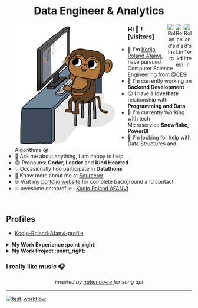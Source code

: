 <div align='center'><h1> Data Engineer & Analytics </h1></div>
<div align="center">
<a href="https://x.com/Roland_16_" target="_blank" rel="nofollow"><img align="right" alt="Roland's Twitter" width="22px" src="https://img.icons8.com/color/48/000000/twitter--v2.png" /></a><a href="https://www.linkedin.com/in/afanvi-kodjo-roland-607a3b224/" target="_blank" rel="nofollow"><img align="right" alt="Roland's Linkdein" width="22px" src="https://img.icons8.com/color/48/000000/linkedin-2--v2.png" /></a><a href="https://www.instagram.com/" target="_blank" rel="nofollow"><img align="right" alt="Roland's Insta" width="22px" src="https://img.icons8.com/fluency/48/twitterx--v1.png" /></a>
</div>

<img src='https://github.com/keshavsingh4522/keshavsingh4522/blob/master/Assets/Monkey_Kid_Coding.gif' align='left'>

### Hi  👋  ![visitors]
- :school: I'm [Kodjo Roland Afanvi](https://#), have pursued Computer Science Engineering from <a href="https://nancy.cesi.fr/">@CESI  </a>
- 🔭 I’m currently working on  **Backend Development** 
- :neutral_face: I have a **love/hate** relationship with **Programming and Data**
- 🌱 I’m currently Working with tech Microservice,**Snowflake,PowerBI**
- 🤔 I’m looking for help with Data Structures and Algorithms 😭
- 💬 Ask me about anything, I am happy to help
- 😄 Pronouns: **Coder, Leader** and **Kind Hearted**
- :bulb: Occasionally I do participate in **Datathons**
- 👨 Know more about me at [Sourcerer](https://#) 
- 🌐 Visit my [porfolio website](https://#) for complete background and contact.
- :boom: awesome octoprofile : [Kodjo Roland AFANVI](https://myoctoprofile.vercel.app/RolandAfanvi)
<!-- - ⚡ Languages: **Python3 | SQL | HTML | CSS |** -->

<br />

## Profiles
- [Kodjo-Roland-Afanvi-profile](https://##)

<!-- start work experience section -->
<details>
<summary><b> My Work Experience :point_right: </b></summary>
<table>
  <thead>
    <tr>
      <th>Company</th>
      <th>Position</th>
      <th>Roles & responsibilities</th>
      <th>Duration</th>
    </tr>
  </thead>
  <tbody>
    <tr>
      <td><b><a href="https://www.pamline.fr/saint-gobain-pam">Saint Gobain PAM Canalisation</a> </b></td>
      <td>Data & Analytics - IT </td>
      <td>(Power BI & Snowflake) Data analysis</td>
      <td>Sept 2025 - Present</td>
    </tr>
     <tr>
      <td><b><a href="https://www.datathon.fr/">Datathon IA4care</a> </b></td>
      <td>Data science</td>
      <td>Data engineering & Web Developer -</td>
      <td> April 05th 2024, - April 07th 2024</td>
    </tr>
    <tr>
      <td><b><a href="https://www.premista.fr/">PREMISTA GROUP</a> </b></td>
      <td>Data science- IT</td>
      <td>Data scientist</td>
      <td>October 2023 - August 2024</td>
    </tr>

  </tbody>
</table>
</details>
<!-- end work experience section -->

<!-- start work project section -->
<details>
<summary><b> My Work Project :point_right:</b></summary>
<table>
  <thead>
    <tr>
      <th>Project Name</th>
      <th>Skills used</th>
      <th>Description</th>
    </tr>
  </thead>
  <tbody>
    <tr>
      <td><a href='https://github.com/RolandAfanvi/Portfolio'>Portfolio</a></td>
      <td>NextJS</td>
      <td>this is my personal Portfolio. It describe my personal skills and professional</td>
    </tr>
    <tr>
      <td><a href='https://github.com/RolandAfanvi/Chat-app'>Chat-App</a></td>
      <td>Html,Css, TypeScript, Node.js</td>
      <td>This project is a small web application for fun and learning languagues. It consist for two or many people to chat like Whatsapp et and social media ...</td>
    </tr>
    <tr>
      <td><a href="https://github.com/RolandAfanvi/Audio_video_player">Audio & Video Player</a></td>
      <td>C#</td>
      <td>Developping Software for playing audio and video content like VLC. $</td>
    </tr>
    <tr>
      <td><a href='https://github.com/RolandAfanvi/Bowling_Game'>Bowling Game</a></td>
      <td>Html,CSS,Javascript, THREE.js</td>
      <td>This is a Bowling Game with User interface developp during the second years of my bachelor degree</td>
    </tr>
    <tr>
      <td><a href='https://github.com/RolandAfanvi/MenuGUI'>MenuGUI</a></td>
      <td>Html,CSS,Javascript,THREE.js</td>
      <td> This is Menu GUI to control scene and camera in javascript. It is built in the first years of my bachelor degree</td>
    </tr>
    <tr>
      <td><a href="https://#">Jeu Memory</a></td>
      <td>Java, NetBeans</td>
      <td>It is Card Game developped in Java with Netbeans. All the cards are placed face down on a table. The goal is to find the pairs by not
      turning over only two cards at a time. Each player in turn turns over two cards of their choice. If he
      obtains the same patterns, he wins the pair then plays again. If he is wrong, he turns over both cards
      face down in exactly the same place and it's on to the next player. The winner is the one who has the
      no more cards.</td>
    </tr>
  
  </tbody>
</table>
</details>
<!-- end work project section -->





<!-- start dynamic Spotify songs API -->
### I really like music :headphones:



<p align="center">
  <!-- He came up with the idea of HOW to show React components as an image on a README.md and the now-playing component! -->
  <i>inspired by <a href="https://github.com/natemoo-re">natemoo-re</a> for song api</i>
</p>
<!-- end dynamic Spotify songs API -->

<!-- start footer section -->

****

<!--
[![Profile views](http://hits.dwyl.com/keshavsingh4522/keshavsingh4522.svg)](http://hits.dwyl.com/keshavsingh4522/keshavsingh4522) 
-->

[![test_workflow](https://github.com/keshavsingh4522/keshavsingh4522/actions/workflows/blank.yml/badge.svg)](https://github.com/keshavsingh4522/keshavsingh4522/actions/workflows/blank.yml)
